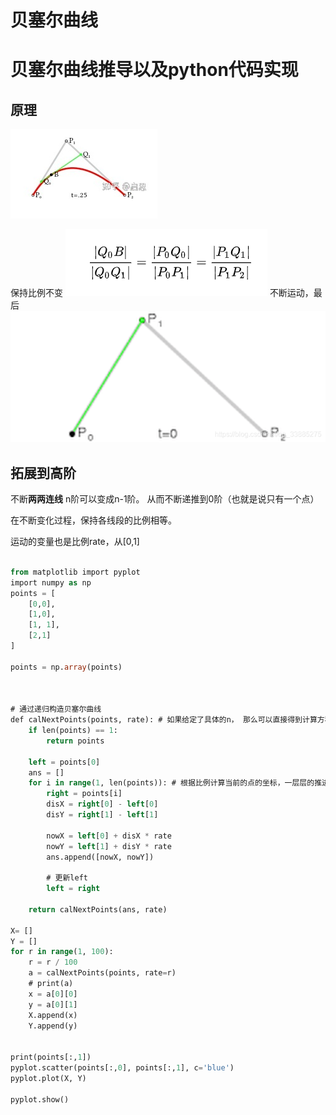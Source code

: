# 贝塞尔曲线

# 贝塞尔曲线推导以及python代码实现

## 原理

![在这里插入图片描述](https://raw.githubusercontent.com/kengerlwl/kengerlwl.github.io/refs/heads/master/image/5304707d10f5d20948c5c1d56e41c9d4/7078a5536782257c422dde2a175d1ea2.png)


保持比例不变
![在这里插入图片描述](https://raw.githubusercontent.com/kengerlwl/kengerlwl.github.io/refs/heads/master/image/5304707d10f5d20948c5c1d56e41c9d4/ff88d600d355953e0c94618ec2e2386f.png)
不断运动，最后
![在这里插入图片描述](https://raw.githubusercontent.com/kengerlwl/kengerlwl.github.io/refs/heads/master/image/5304707d10f5d20948c5c1d56e41c9d4/a9a9a65808606b7e91e9988f131dea5b.png)

## 拓展到高阶
不断**两两连线**
n阶可以变成n-1阶。
从而不断递推到0阶（也就是说只有一个点）

在不断变化过程，保持各线段的比例相等。

运动的变量也是比例rate，从[0,1]

```sql

from matplotlib import pyplot
import numpy as np
points = [
    [0,0],
    [1,0],
    [1, 1],
    [2,1]
]

points = np.array(points)



# 通过递归构造贝塞尔曲线
def calNextPoints(points, rate): # 如果给定了具体的n， 那么可以直接得到计算方程
    if len(points) == 1:
        return points

    left = points[0]
    ans = []
    for i in range(1, len(points)): # 根据比例计算当前的点的坐标，一层层的推进
        right = points[i]
        disX = right[0] - left[0]
        disY = right[1] - left[1]

        nowX = left[0] + disX * rate
        nowY = left[1] + disY * rate
        ans.append([nowX, nowY])

        # 更新left
        left = right

    return calNextPoints(ans, rate)

X= []
Y = []
for r in range(1, 100):
    r = r / 100
    a = calNextPoints(points, rate=r)
    # print(a)
    x = a[0][0]
    y = a[0][1]
    X.append(x)
    Y.append(y)


print(points[:,1])
pyplot.scatter(points[:,0], points[:,1], c='blue')
pyplot.plot(X, Y)

pyplot.show()
```

